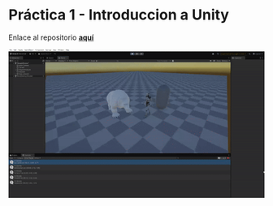 # Práctica 1 - Introduccion a Unity 

Enlace al repositorio **[aquí](https://github.com/Tikualdo/-Introducci-n-a-Unity---P01.git)**

![Demo](./IntroduccinaUnity-P01-SampleScene-WindowsMacLinux-Unity6Preview6000.0.16f1__DX11_2025-09-2517-55-55-Trim-ezgif.com-video-to-gif-converter.gif)